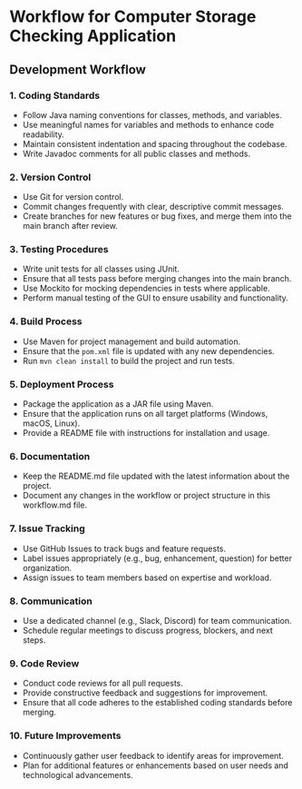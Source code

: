 # Workflow for Computer Storage Checking Application

## Development Workflow

### 1. Coding Standards
- Follow Java naming conventions for classes, methods, and variables.
- Use meaningful names for variables and methods to enhance code readability.
- Maintain consistent indentation and spacing throughout the codebase.
- Write Javadoc comments for all public classes and methods.

### 2. Version Control
- Use Git for version control.
- Commit changes frequently with clear, descriptive commit messages.
- Create branches for new features or bug fixes, and merge them into the main branch after review.

### 3. Testing Procedures
- Write unit tests for all classes using JUnit.
- Ensure that all tests pass before merging changes into the main branch.
- Use Mockito for mocking dependencies in tests where applicable.
- Perform manual testing of the GUI to ensure usability and functionality.

### 4. Build Process
- Use Maven for project management and build automation.
- Ensure that the `pom.xml` file is updated with any new dependencies.
- Run `mvn clean install` to build the project and run tests.

### 5. Deployment Process
- Package the application as a JAR file using Maven.
- Ensure that the application runs on all target platforms (Windows, macOS, Linux).
- Provide a README file with instructions for installation and usage.

### 6. Documentation
- Keep the README.md file updated with the latest information about the project.
- Document any changes in the workflow or project structure in this workflow.md file.

### 7. Issue Tracking
- Use GitHub Issues to track bugs and feature requests.
- Label issues appropriately (e.g., bug, enhancement, question) for better organization.
- Assign issues to team members based on expertise and workload.

### 8. Communication
- Use a dedicated channel (e.g., Slack, Discord) for team communication.
- Schedule regular meetings to discuss progress, blockers, and next steps.

### 9. Code Review
- Conduct code reviews for all pull requests.
- Provide constructive feedback and suggestions for improvement.
- Ensure that all code adheres to the established coding standards before merging.

### 10. Future Improvements
- Continuously gather user feedback to identify areas for improvement.
- Plan for additional features or enhancements based on user needs and technological advancements.